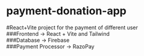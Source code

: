 # payment-donation-app
#React+Vite project for the payment of different user
<br>
###Frontend -> React + Vite and Tailwind
<br>
###Database -> Firebase
<br>
###Payment Processor -> RazoPay
